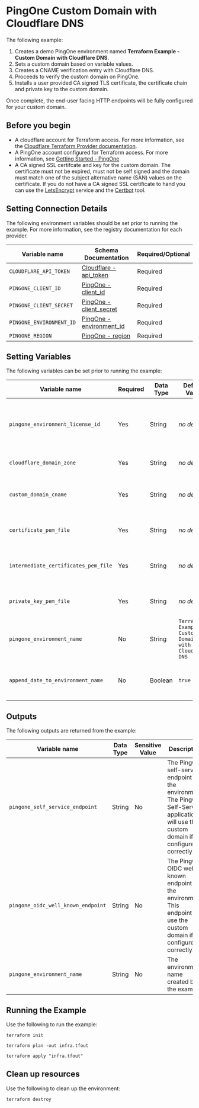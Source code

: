 # PingOne Custom Domain with Cloudflare DNS

The following example:
1. Creates a demo PingOne environment named **Terraform Example - Custom Domain with Cloudflare DNS**.
2. Sets a custom domain based on variable values.
3. Creates a CNAME verification entry with Cloudflare DNS.
4. Proceeds to verify the custom domain on PingOne.
5. Installs a user provided CA signed TLS certificate, the certificate chain and private key to the custom domain.

Once complete, the end-user facing HTTP endpoints will be fully configured for your custom domain.

## Before you begin

* A cloudflare account for Terraform access.  For more information, see the [Cloudflare Terraform Provider documentation](https://registry.terraform.io/providers/cloudflare/cloudflare/latest/docs).
* A PingOne account configured for Terraform access.  For more information, see [Getting Started - PingOne](https://terraform.pingidentity.com/getting-started/pingone/)
* A CA signed SSL certifcate and key for the custom domain.  The certificate must not be expired, must not be self signed and the domain must match one of the subject alternative name (SAN) values on the certificate.  If you do not have a CA signed SSL certificate to hand you can use the [LetsEncrypt](https://letsencrypt.org/getting-started/) service and the [Certbot](https://certbot.eff.org/) tool.

## Setting Connection Details
The following environment variables should be set prior to running the example.  For more information, see the registry documentation for each provider.

| Variable name                                   | Schema Documentation                                                                                                | Required/Optional |
|-------------------------------------------------|---------------------------------------------------------------------------------------------------------------------|-------------------|
| `CLOUDFLARE_API_TOKEN`                          | [Cloudflare - api_token](https://registry.terraform.io/providers/cloudflare/cloudflare/latest/docs#api_token)       | Required          |
| `PINGONE_CLIENT_ID`                             | [PingOne - client_id](https://registry.terraform.io/providers/pingidentity/pingone/latest/docs#client_id)           | Required          |
| `PINGONE_CLIENT_SECRET`                         | [PingOne - client_secret](https://registry.terraform.io/providers/pingidentity/pingone/latest/docs#client_secret)   | Required          |
| `PINGONE_ENVIRONMENT_ID`                        | [PingOne - environment_id](https://registry.terraform.io/providers/pingidentity/pingone/latest/docs#environment_id) | Required          |
| `PINGONE_REGION`                                | [PingOne - region](https://registry.terraform.io/providers/pingidentity/pingone/latest/docs#region)                 | Required          |


## Setting Variables
The following variables can be set prior to running the example:

| Variable name                        | Required | Data Type | Default Value | Example Value                      | Description                                                                                                                                 |
|--------------------------------------|----------|-----------|---------------|------------------------------------|---------------------------------------------------------------------------------------------------------------------------------------------|
| `pingone_environment_license_id`                 | Yes      | String    | *no default*  |                                    | A valid license UUID to apply to the new environment. See [Finding Required IDs](https://terraform.pingidentity.com/getting-started/pingone/#license-id-organization-id-and-organization-name) for instructions on how to retrieve the `pingone_environment_license_id` value from the PingOne console. |
| `cloudflare_domain_zone`             | Yes      | String    | *no default*  | `example.com`                      | The domain zone to be configured in the Cloudflare account.                                                                                 |
| `custom_domain_cname`                | Yes      | String    | *no default*  | `auth`                             | The CNAME to configure in PingOne and Cloudflare.  This is prefixed to the domain zone value to create the full domain, `auth.example.com`. |
| `certificate_pem_file`               | Yes      | String    | *no default*  | `-----BEGIN CERTIFICATE-----\n...` | A valid PEM encoded public certificate to apply for the custom domain in the PingOne environment.                                           |
| `intermediate_certificates_pem_file` | Yes      | String    | *no default*  | `-----BEGIN CERTIFICATE-----\n...` | A valid PEM encoded concatenated CA and intermediate certificates that form the chain of trust for the `certificate_pem_file`.              |
| `private_key_pem_file`               | Yes      | String    | *no default*  | `-----BEGIN PRIVATE KEY-----\n...` | A valid PEM encoded private key to apply to the PingOne environment, to initiate TLS on the custom domain.                                  |
| `pingone_environment_name`           | No       | String    | `Terraform Example - Custom Domain with Cloudflare DNS` | `My Environment` | A string that represents the name of the PingOne customer environment to create and manage with Terraform. |
| `append_date_to_environment_name`    | No       | Boolean   | `true`  | `true`                             | A boolean that determines whether to append the current date to the pingone_environment_name value.

## Outputs
The following outputs are returned from the example:

| Variable name                                             | Data Type | Sensitive Value | Description                                                                                                      |
|-----------------------------------------------------------|-----------|-----------------|------------------------------------------------------------------------------------------------------------------|
| `pingone_self_service_endpoint`      | String    | No              | The PingOne self-service endpoint for the environment.  The PingOne Self-Service application will use the custom domain if configured correctly.                |
| `pingone_oidc_well_known_endpoint`              | String    | No              | The PingOne OIDC well-known endpoint for the environment.  This endpoint will use the custom domain if configured correctly.              |
| `pingone_environment_name`          | String    | No             | The environment name created by the example          |

## Running the Example
Use the following to run the example:

```shell
terraform init
```

```shell
terraform plan -out infra.tfout
```

```shell
terraform apply "infra.tfout"
```

## Clean up resources
Use the following to clean up the environment:

```shell
terraform destroy
```
